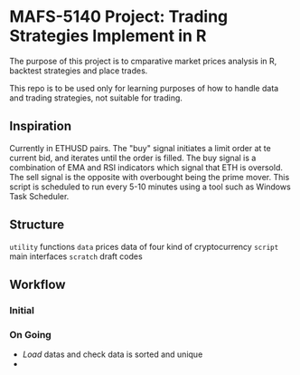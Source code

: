 # MAFS-5140 Project: Trading Strategies Implement in R

The purpose of this project is to cmparative market prices analysis in R, backtest strategies and place trades.

This repo is to be used only for learning purposes of how to handle data and trading strategies, not suitable for trading.

## Inspiration
Currently in ETHUSD pairs. 
The "buy" signal initiates a limit order at te current bid, and iterates until the order is filled. 
The buy signal is a combination of EMA and RSI indicators which signal that ETH is oversold. 
The sell signal is the opposite with overbought being the prime mover. 
This script is scheduled to run every 5-10 minutes using a tool such as Windows Task Scheduler.
## Structure
`utility` functions
`data` prices data of four kind of cryptocurrency
`script` main interfaces
`scratch` draft codes

## Workflow
### Initial

### On Going
* *Load* datas and check data is sorted and unique
* 
